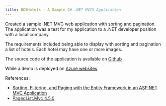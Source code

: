 ```yaml
---
title: BCSHotels - A Sample C# .NET MVC5 Application
---
```


Created a sample .NET MVC web application with sorting and pagination. The application was a test for my application to a .NET developer position with a local company.

The requirements included being able to display with sorting and pagination a list of hotels. Each hotel may have one or more images.

The source code of the application is available on [Github](https://github.com/stormwild/BCSHotels)

While a demo is deployed on [Azure websites](http://bcshotels.azurewebsites.net/)

References:

* [Sorting, Filtering, and Paging with the Entity Framework in an ASP.NET MVC Application](http://www.asp.net/mvc/overview/getting-started/getting-started-with-ef-using-mvc/sorting-filtering-and-paging-with-the-entity-framework-in-an-asp-net-mvc-application)
* [PagedList.Mvc 4.5.0](https://www.nuget.org/packages/PagedList.Mvc)